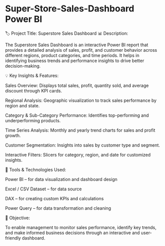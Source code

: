 # Super-Store-Sales-Dashboard Power BI
🏷️ Project Title: Superstore Sales Dashboard
📊 Description:

The Superstore Sales Dashboard is an interactive Power BI report that provides a detailed analysis of sales, profit, and customer behavior across different regions, product categories, and time periods. It helps in identifying business trends and performance insights to drive better decision-making.

💡 Key Insights & Features:

Sales Overview: Displays total sales, profit, quantity sold, and average discount through KPI cards.

Regional Analysis: Geographic visualization to track sales performance by region and state.

Category & Sub-Category Performance: Identifies top-performing and underperforming products.

Time Series Analysis: Monthly and yearly trend charts for sales and profit growth.

Customer Segmentation: Insights into sales by customer type and segment.

Interactive Filters: Slicers for category, region, and date for customized insights.

🧠 Tools & Technologies Used:

Power BI – for data visualization and dashboard design

Excel / CSV Dataset – for data source

DAX – for creating custom KPIs and calculations

Power Query – for data transformation and cleaning

🎯 Objective:

To enable management to monitor sales performance, identify key trends, and make informed business decisions through an interactive and user-friendly dashboard.
